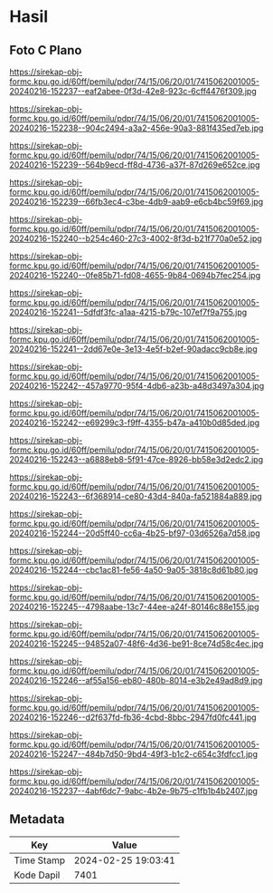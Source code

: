 # Hasil

## Foto C Plano

https://sirekap-obj-formc.kpu.go.id/60ff/pemilu/pdpr/74/15/06/20/01/7415062001005-20240216-152237--eaf2abee-0f3d-42e8-923c-6cff4476f309.jpg

https://sirekap-obj-formc.kpu.go.id/60ff/pemilu/pdpr/74/15/06/20/01/7415062001005-20240216-152238--904c2494-a3a2-456e-90a3-881f435ed7eb.jpg

https://sirekap-obj-formc.kpu.go.id/60ff/pemilu/pdpr/74/15/06/20/01/7415062001005-20240216-152239--564b9ecd-ff8d-4736-a37f-87d269e652ce.jpg

https://sirekap-obj-formc.kpu.go.id/60ff/pemilu/pdpr/74/15/06/20/01/7415062001005-20240216-152239--66fb3ec4-c3be-4db9-aab9-e6cb4bc59f69.jpg

https://sirekap-obj-formc.kpu.go.id/60ff/pemilu/pdpr/74/15/06/20/01/7415062001005-20240216-152240--b254c460-27c3-4002-8f3d-b21f770a0e52.jpg

https://sirekap-obj-formc.kpu.go.id/60ff/pemilu/pdpr/74/15/06/20/01/7415062001005-20240216-152240--0fe85b71-fd08-4655-9b84-0694b7fec254.jpg

https://sirekap-obj-formc.kpu.go.id/60ff/pemilu/pdpr/74/15/06/20/01/7415062001005-20240216-152241--5dfdf3fc-a1aa-4215-b79c-107ef7f9a755.jpg

https://sirekap-obj-formc.kpu.go.id/60ff/pemilu/pdpr/74/15/06/20/01/7415062001005-20240216-152241--2dd67e0e-3e13-4e5f-b2ef-90adacc9cb8e.jpg

https://sirekap-obj-formc.kpu.go.id/60ff/pemilu/pdpr/74/15/06/20/01/7415062001005-20240216-152242--457a9770-95f4-4db6-a23b-a48d3497a304.jpg

https://sirekap-obj-formc.kpu.go.id/60ff/pemilu/pdpr/74/15/06/20/01/7415062001005-20240216-152242--e69299c3-f9ff-4355-b47a-a410b0d85ded.jpg

https://sirekap-obj-formc.kpu.go.id/60ff/pemilu/pdpr/74/15/06/20/01/7415062001005-20240216-152243--a6888eb8-5f91-47ce-8926-bb58e3d2edc2.jpg

https://sirekap-obj-formc.kpu.go.id/60ff/pemilu/pdpr/74/15/06/20/01/7415062001005-20240216-152243--6f368914-ce80-43d4-840a-fa521884a889.jpg

https://sirekap-obj-formc.kpu.go.id/60ff/pemilu/pdpr/74/15/06/20/01/7415062001005-20240216-152244--20d5ff40-cc6a-4b25-bf97-03d6526a7d58.jpg

https://sirekap-obj-formc.kpu.go.id/60ff/pemilu/pdpr/74/15/06/20/01/7415062001005-20240216-152244--cbc1ac81-fe56-4a50-9a05-3818c8d61b80.jpg

https://sirekap-obj-formc.kpu.go.id/60ff/pemilu/pdpr/74/15/06/20/01/7415062001005-20240216-152245--4798aabe-13c7-44ee-a24f-80146c88e155.jpg

https://sirekap-obj-formc.kpu.go.id/60ff/pemilu/pdpr/74/15/06/20/01/7415062001005-20240216-152245--94852a07-48f6-4d36-be91-8ce74d58c4ec.jpg

https://sirekap-obj-formc.kpu.go.id/60ff/pemilu/pdpr/74/15/06/20/01/7415062001005-20240216-152246--af55a156-eb80-480b-8014-e3b2e49ad8d9.jpg

https://sirekap-obj-formc.kpu.go.id/60ff/pemilu/pdpr/74/15/06/20/01/7415062001005-20240216-152246--d2f637fd-fb36-4cbd-8bbc-2947fd0fc441.jpg

https://sirekap-obj-formc.kpu.go.id/60ff/pemilu/pdpr/74/15/06/20/01/7415062001005-20240216-152247--484b7d50-9bd4-49f3-b1c2-c654c3fdfcc1.jpg

https://sirekap-obj-formc.kpu.go.id/60ff/pemilu/pdpr/74/15/06/20/01/7415062001005-20240216-152237--4abf6dc7-9abc-4b2e-9b75-c1fb1b4b2407.jpg


## Metadata

| Key        | Value               |
| ---------- | ------------------- |
| Time Stamp | 2024-02-25 19:03:41 |
| Kode Dapil | 7401                |



